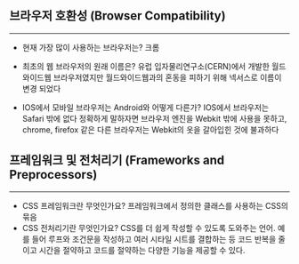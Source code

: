 ## 브라우저 호환성 (Browser Compatibility)
---
- 현재 가장 많이 사용하는 브라우저는?
	크롬

- 최초의 웹 브라우저의 원래 이름은?
	유럽 입자물리연구소(CERN)에서 개발한 월드와이드웹 브라우저였지만 월드와이드웹과의 혼동을 피하기 위해
	넥서스로 이름이 변경 되었다

- IOS에서 모바일 브라우저는 Android와 어떻게 다른가?
	IOS에서 브라우저는 Safari 밖에 없다 정확하게 말하자면
	브라우저 엔진을 Webkit 밖에 사용을 못하고, chrome, firefox 같은 
	다른 브라우저는 Webkit의 옷을 갈아입힌 것에 불과하다

## 프레임워크 및 전처리기 (Frameworks and Preprocessors)
---
- CSS 프레임워크란 무엇인가요?
	프레임워크에서 정의한 클래스를 사용하는 CSS의 묶음
- CSS 전처리기란 무엇인가요?
	CSS를 더 쉽게 작성할 수 있도록 도와주는 언어.
	예를 들어 루프와 조건문을 작성하고 여러 시타일 시트를 결합하는 등
	코드 반복을 줄이고 시간을 절약하고 코드를 절약하는 다양한 기능을 제공할 수 있다.